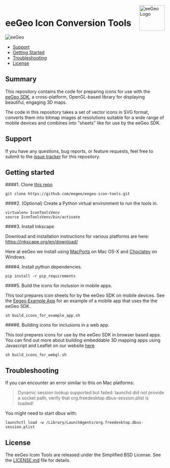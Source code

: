 <a href="http://www.eegeo.com/">
    <img src="http://cdn2.eegeo.com/wp-content/uploads/2016/03/eegeo_logo_quite_big.png" alt="eeGeo Logo" title="eegeo" align="right" height="80px" />
</a>

# eeGeo Icon Conversion Tools

![eeGeo](http://cdn2.eegeo.com/wp-content/uploads/2016/03/readme-banner.jpg)

* [Support](#support)
* [Getting Started](#getting-started)
* [Troubleshooting](#troubleshooting)
* [License](#license)

## Summary

This repository contains the code for preparing icons for use with the [eeGeo SDK](http://www.eegeo.com/), a cross-platform, OpenGL-based library for displaying beautiful, engaging 3D maps.

The code in this repository takes a set of vector icons in SVG format, converts them into bitmap images at resolutions suitable for a wide range of mobile devices and combines into "sheets" like for use by the eeGeo SDK.

## Support

If you have any questions, bug reports, or feature requests, feel free to submit to the [issue tracker](https://github.com/eegeo/eegeo-icon-tools/issues) for this repository.

## Getting started

####1. Clone [this repo](https://github.com/eegeo/eegeo-icon-tools)
```
git clone https://github.com/eegeo/eegeo-icon-tools.git
```

####2. (Optional) Create a Python virtual environment to run the tools in.
```
virtualenv IconToolsVenv
source IconToolsVenv/bin/activate
```
####3. Install Inkscape

Download and installation instructions for various platforms are here: https://inkscape.org/en/download/

Here at eeGeo we install using [MacPorts](https://www.macports.org/) on Mac OS-X and [Choclatey](https://chocolatey.org/) on Windows.

####4. Install python dependencies.

```
pip install -r pip_requirements
```

####5. Build the icons for inclusion in mobile apps.

This tool prepares icon sheets for by the eeGeo SDK on mobile devices. See the [Eegeo Example App](https://github.com/eegeo/eegeo-example-app) for an example of a mobile app that uses the the eeGeo SDK.

```
sh build_icons_for_example_app.sh
```

####6. Building icons for inclusions in a web app.

This tool prepares icons for use by the eeGeo SDK in browser based apps. You can find out more about building embeddable 3D mapping apps using Javascript and Leaflet on our website [here](https://docs.eegeo.com/eegeo.js/latest/docs/api/)

```
sh build_icons_for_webgl.sh
```

## Troubleshooting 

If you can encounter an error similar to this on Mac platforms:

>Dynamic session lookup supported but failed: launchd did not provide a socket path, verify that org.freedesktop.dbus-session.plist is loaded!

You might need to start dbus with:

```
launchctl load -w /Library/LaunchAgents/org.freedesktop.dbus-session.plist
```

## License

The eeGeo Icom Tools are  released under the Simplified BSD License. See the [LICENSE.md](https://github.com/eegeo/eegeo-icon-tools/blob/master/LICENSE) file for details.
